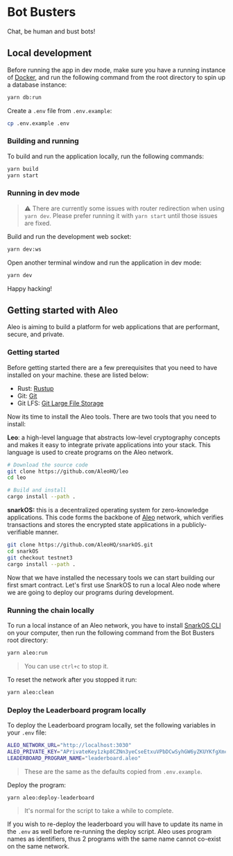 # Bot Busters

Chat, be human and bust bots!

## Local development

Before running the app in dev mode, make sure you have a running instance of [Docker](https://www.docker.com/), and run the following command from the root directory to spin up a database instance:

```sh
yarn db:run
```

Create a `.env` file from `.env.example`:

```sh
cp .env.example .env
```

### Building and running

To build and run the application locally, run the following commands:

```sh
yarn build
yarn start
```

### Running in dev mode

> ⚠️ There are currently some issues with router redirection when using `yarn dev`. Please prefer running it with `yarn start` until those issues are fixed.

Build and run the development web socket:

```sh
yarn dev:ws
```

Open another terminal window and run the application in dev mode:

```sh
yarn dev
```

Happy hacking!

## Getting started with Aleo

Aleo is aiming to build a platform for web applications that are performant, secure, and private.

### Getting started

Before getting started there are a few prerequisites that you need to have installed on your machine. these are listed below:

- Rust: [Rustup](https://rustup.rs/)
- Git: [Git](https://git-scm.com/downloads)
- Git LFS: [Git Large File Storage](https://git-lfs.github.com/)

Now its time to install the Aleo tools. There are two tools that you need to install:

**Leo**: a high-level language that abstracts low-level cryptography concepts and makes it easy to integrate private applications into your stack. This language is used to create programs on the Aleo network.

```bash
# Download the source code
git clone https://github.com/AleoHQ/leo
cd leo

# Build and install
cargo install --path .
```

**snarkOS:** this is a decentralized operating system for zero-knowledge applications. This code forms the backbone of [Aleo](https://aleo.org/) network, which verifies transactions and stores the encrypted state applications in a publicly-verifiable manner.

```bash
git clone https://github.com/AleoHQ/snarkOS.git
cd snarkOS
git checkout testnet3
cargo install --path .
```

Now that we have installed the necessary tools we can start building our first smart contract. Let's first use SnarkOS to run a local Aleo node where we are going to deploy our programs during development.

### Running the chain locally

To run a local instance of an Aleo network, you have to install [SnarkOS CLI](https://github.com/AleoHQ/snarkOS?tab=readme-ov-file#22-installation) on your computer, then run the following command from the Bot Busters root directory:

```sh
yarn aleo:run
```

> You can use `ctrl+c` to stop it.

To reset the network after you stopped it run:

```sh
yarn aleo:clean
```

### Deploy the Leaderboard program locally

To deploy the Leaderboard program locally, set the following variables in your `.env` file:

```sh
ALEO_NETWORK_URL="http://localhost:3030"
ALEO_PRIVATE_KEY="APrivateKey1zkp8CZNn3yeCseEtxuVPbDCwSyhGW6yZKUYKfgXmcpoGPWH"
LEADERBOARD_PROGRAM_NAME="leaderboard.aleo"
```

> These are the same as the defaults copied from `.env.example`.

Deploy the program:

```sh
yarn aleo:deploy-leaderboard
```

> It's normal for the script to take a while to complete.

If you wish to re-deploy the leaderboard you will have to update its name in the `.env` as well before re-running the deploy script. Aleo uses program names as identifiers, thus 2 programs with the same name cannot co-exist on the same network.
